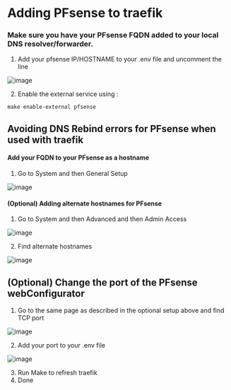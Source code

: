 # Adding PFsense to traefik

### Make sure you have your PFsense FQDN added to your local DNS resolver/forwarder.

1. Add your pfsense IP/HOSTNAME to your .env file and uncomment the line

![image](https://user-images.githubusercontent.com/1687761/180992872-63bf1ac2-d414-4384-bd69-94b8b81e0b5f.png)

2. Enable the external service using :
 
```
make enable-external pfsense
```


## Avoiding DNS Rebind errors for PFsense when used with traefik

#### Add your FQDN to your PFsense as a hostname 

1. Go to System and then General Setup

![image](https://user-images.githubusercontent.com/1687761/180988066-667a2e76-eb22-40f0-9f5e-1e7600b1b8ae.png)

#### (Optional) Adding alternate hostnames for PFsense

1. Go to System and then Advanced and then Admin Access 

![image](https://user-images.githubusercontent.com/1687761/180989245-fa7c8c98-51b3-44fb-804d-8c7290dcf94f.png)

2. Find alternate hostnames

![image](https://user-images.githubusercontent.com/1687761/180988304-be7d269f-0c07-4c6e-8006-2cbe5be515de.png)

## (Optional) Change the port of the PFsense webConfigurator

1. Go to the same page as described in the optional setup above and find TCP port

![image](https://user-images.githubusercontent.com/1687761/180989672-fe6ecae1-d6ec-499e-934f-fface247647d.png)

2. Add your port to your .env file 

![image](https://user-images.githubusercontent.com/1687761/180990245-e38f7f6f-3651-44b3-aa60-5007639b51dd.png)

3. Run Make to refresh traefik
4. Done
